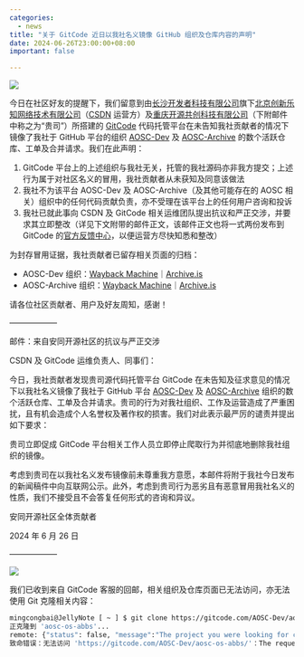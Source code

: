 ```yaml
---
categories:
  - news
title: "关于 GitCode 近日以我社名义镜像 GitHub 组织及仓库内容的声明"
date: 2024-06-26T23:00:00+08:00
important: false

---
```


![](/assets/news/gitcode-fake.svg)

今日在社区好友的提醒下，我们留意到由[长沙开发者科技有限公司](https://www.tianyancha.com/company/3470940218)旗下[北京创新乐知网络技术有限公司](https://www.tianyancha.com/company/3049500520)（[CSDN](https://www.csdn.net/) 运营方）及[重庆开源共创科技有限公司](https://www.tianyancha.com/company/5924520331)（下附邮件中称之为“贵司”）所搭建的 [GitCode](https://gitcode.com/) 代码托管平台在未告知我社贡献者的情况下镜像了我社于 GitHub 平台的组织 [AOSC-Dev](https://github.com/AOSC-Dev/) 及 [AOSC-Archive](https://github.com/AOSC-Archive) 的数个活跃仓库、工单及合并请求。我们在此声明：

1. GitCode 平台上的上述组织与我社无关，托管的我社源码亦非我方提交；上述行为属于对社区名义的冒用，我社贡献者从未获知及同意该做法
2. 我社不为该平台 AOSC-Dev 及 AOSC-Archive（及其他可能存在的 AOSC 相关）组织中的任何代码贡献负责，亦不受理在该平台上的任何用户咨询和投诉
3. 我社已就此事向 CSDN 及 GitCode 相关运维团队提出抗议和严正交涉，并要求其立即整改（详见下文附带的邮件正文，该邮件正文也将一式两份发布到 GitCode 的[官方反馈中心](https://gitcode.com/Gitcode-offical-team/GitCode-Docs/issues)，以便运营方尽快知悉和整改）

为封存冒用证据，我社贡献者已留存相关页面的归档：

- AOSC-Dev 组织：[Wayback Machine](https://web.archive.org/web/20240626042401/https://gitcode.com/AOSC-Dev)｜[Archive.is](https://archive.is/su9h5)
- AOSC-Archive 组织：[Wayback Machine](https://web.archive.org/web/20240626042802/https://gitcode.com/AOSC-Archive)｜[Archive.is](https://archive.is/ivJ28)

请各位社区贡献者、用户及好友周知，感谢！

——————

邮件：来自安同开源社区的抗议与严正交涉

CSDN 及 GitCode 运维负责人、同事们：

今日，我社贡献者发现贵司源代码托管平台 GitCode 在未告知及征求意见的情况下以我社名义镜像了我社于 GitHub 平台 [AOSC-Dev](https://github.com/AOSC-Dev) 及 [AOSC-Archive](https://github.com/AOSC-Archive) 组织的数个活跃仓库、工单及合并请求。贵司的行为对我社组织、工作及运营造成了严重困扰，且有机会造成个人名誉权及著作权的损害。我们对此表示最严厉的谴责并提出如下要求：

贵司立即促成 GitCode 平台相关工作人员立即停止爬取行为并彻底地删除我社组织的镜像。

考虑到贵司在以我社名义发布镜像前未尊重我方意愿，本邮件将附于我社今日发布的新闻稿件中向互联网公示。此外，考虑到贵司行为恶劣且有恶意冒用我社名义的性质，我们不接受且不会答复任何形式的咨询和异议。

安同开源社区全体贡献者

2024 年 6 月 26 日

——————

![](/assets/news/gitcode-fake-email.jpg)

我们已收到来自 GitCode 客服的回邮，相关组织及仓库页面已无法访问，亦无法使用 Git 克隆相关内容：

```bash
mingcongbai@JellyNote [ ~ ] $ git clone https://gitcode.com/AOSC-Dev/aosc-os-abbs
正克隆到 'aosc-os-abbs'...
remote: {"status": false, "message":"The project you were looking for could not be found."}
致命错误：无法访问 'https://gitcode.com/AOSC-Dev/aosc-os-abbs/'：The requested URL returned error: 403
```
